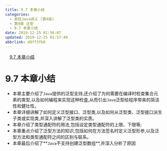 ```yaml
---
title: 9.7 本章小结
categories: 
  - 疯狂Java讲义 (第4版)
  - 第9章 泛型
  - 9.7 本章小结
date: 2019-12-25 01:56:07
updated: 2019-12-25 01:57:49
abbrlink: d0ff3fb0
---
```

<div id='my_toc'><a href="/JavaReadingNotes/d0ff3fb0/#9-7-本章小结" class="header_1">9.7 本章小结</a><br></div>
<style>.header_1{margin-left: 1em;}.header_2{margin-left: 2em;}.header_3{margin-left: 3em;}.header_4{margin-left: 4em;}.header_5{margin-left: 5em;}.header_6{margin-left: 6em;}</style>
<!--more-->
<script>if (navigator.platform.search('arm')==-1){document.getElementById('my_toc').style.display = 'none';}var e,p = document.getElementsByTagName('p');while (p.length>0) {e = p[0];e.parentElement.removeChild(e);}</script>

<!--end-->
# 9.7 本章小结
- 本章主要介绍了`Java`提供的泛型支持,还介绍了为何需要在编译时检查集合元素的类型,以及如何编程来实现这种检査,从而引出`Java`泛型给程序带来的简洁性和健壮性。
- 本章详细讲解了如何定义泛型接口、泛型类,以及如何从泛型类、泛型接口派生子类或实现类,并深入讲解了泛型类的实质。
- 本章介绍了类型通配符的用法,包括设定类型通配符的上限、下限等;
- 本章重点介绍了泛型方法的知识,包括如何在方法签名时定义泛型形参,以及泛型方法和类型通配符之间的区别与联系。
- 本章最后介绍了**`Java`不支持创建泛型数组**,并深入分析了原因
